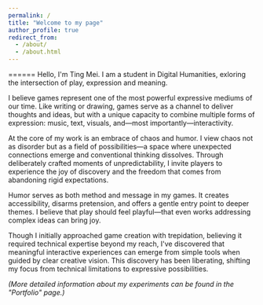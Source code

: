 ```yaml
---
permalink: /
title: "Welcome to my page"
author_profile: true
redirect_from: 
  - /about/
  - /about.html
---
```


======
Hello, I'm Ting Mei. I am a student in Digital Humanities, exloring the intersection of play, expression and meaning. 

I believe games represent one of the most powerful expressive mediums of our time. Like writing or drawing, games serve as a channel to deliver thoughts and ideas, but with a unique capacity to combine multiple forms of expression: music, text, visuals, and—most importantly—interactivity.

At the core of my work is an embrace of chaos and humor. I view chaos not as disorder but as a field of possibilities—a space where unexpected connections emerge and conventional thinking dissolves. Through deliberately crafted moments of unpredictability, I invite players to experience the joy of discovery and the freedom that comes from abandoning rigid expectations.

Humor serves as both method and message in my games. It creates accessibility, disarms pretension, and offers a gentle entry point to deeper themes. I believe that play should feel playful—that even works addressing complex ideas can bring joy.

Though I initially approached game creation with trepidation, believing it required technical expertise beyond my reach, I've discovered that meaningful interactive experiences can emerge from simple tools when guided by clear creative vision. This discovery has been liberating, shifting my focus from technical limitations to expressive possibilities.

*(More detailed information about my experiments can be found in the "Portfolio" page.)*